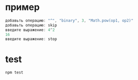# пример

```js
добавьть операцию: "^", "binary", 3, "Math.pow(op1, op2)"
добавьть операцию: skip
введите выражение: 4^2
16
введите выражение: stop
```

# test   
```js
npm test
```
